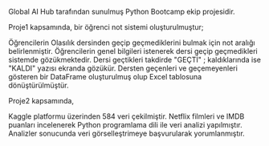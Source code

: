 
Global AI Hub tarafından sunulmuş Python Bootcamp ekip projesidir. 

Proje1 kapsamında, bir öğrenci not sistemi oluşturulmuştur;

Öğrencilerin Olasılık dersinden geçip geçmediklerini bulmak için not aralığı belirlenmiştir. 
Öğrencilerin genel bilgileri istenerek dersi geçip geçmedikleri sistemde gözükmektedir. 
Dersi geçtikleri takdirde "GEÇTİ" ; kaldıklarında ise "KALDI" yazısı ekranda gözükür.
Dersten geçenleri ve geçemeyenleri gösteren bir DataFrame oluşturulmuş olup Excel tablosuna dönüştürülmüştür. 

Proje2 kapsamında,

Kaggle platformu üzerinden 584 veri çekilmiştir. 
Netflix filmleri ve IMDB puanları incelenerek Python programlama dili ile veri analizi yapılmıştır. 
Analizler sonucunda veri görselleştrimeye başvurularak yorumlanmıştır. 
